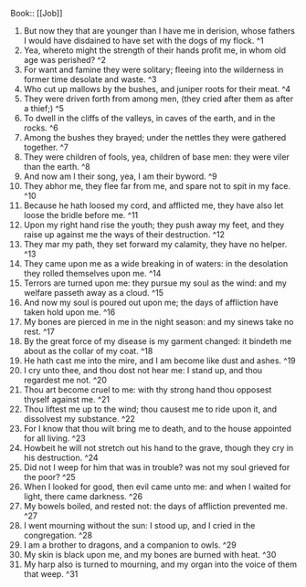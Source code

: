  Book:: [[Job]]
 1. But now they that are younger than I have me in derision, whose fathers I would have disdained to have set with the dogs of my flock. ^1
 2. Yea, whereto might the strength of their hands profit me, in whom old age was perished? ^2
 3. For want and famine they were solitary; fleeing into the wilderness in former time desolate and waste. ^3
 4. Who cut up mallows by the bushes, and juniper roots for their meat. ^4
 5. They were driven forth from among men, (they cried after them as after a thief;) ^5
 6. To dwell in the cliffs of the valleys, in caves of the earth, and in the rocks. ^6
 7. Among the bushes they brayed; under the nettles they were gathered together. ^7
 8. They were children of fools, yea, children of base men: they were viler than the earth. ^8
 9. And now am I their song, yea, I am their byword. ^9
 10. They abhor me, they flee far from me, and spare not to spit in my face. ^10
 11. Because he hath loosed my cord, and afflicted me, they have also let loose the bridle before me. ^11
 12. Upon my right hand rise the youth; they push away my feet, and they raise up against me the ways of their destruction. ^12
 13. They mar my path, they set forward my calamity, they have no helper. ^13
 14. They came upon me as a wide breaking in of waters: in the desolation they rolled themselves upon me. ^14
 15. Terrors are turned upon me: they pursue my soul as the wind: and my welfare passeth away as a cloud. ^15
 16. And now my soul is poured out upon me; the days of affliction have taken hold upon me. ^16
 17. My bones are pierced in me in the night season: and my sinews take no rest. ^17
 18. By the great force of my disease is my garment changed: it bindeth me about as the collar of my coat. ^18
 19. He hath cast me into the mire, and I am become like dust and ashes. ^19
 20. I cry unto thee, and thou dost not hear me: I stand up, and thou regardest me not. ^20
 21. Thou art become cruel to me: with thy strong hand thou opposest thyself against me. ^21
 22. Thou liftest me up to the wind; thou causest me to ride upon it, and dissolvest my substance. ^22
 23. For I know that thou wilt bring me to death, and to the house appointed for all living. ^23
 24. Howbeit he will not stretch out his hand to the grave, though they cry in his destruction. ^24
 25. Did not I weep for him that was in trouble? was not my soul grieved for the poor? ^25
 26. When I looked for good, then evil came unto me: and when I waited for light, there came darkness. ^26
 27. My bowels boiled, and rested not: the days of affliction prevented me. ^27
 28. I went mourning without the sun: I stood up, and I cried in the congregation. ^28
 29. I am a brother to dragons, and a companion to owls. ^29
 30. My skin is black upon me, and my bones are burned with heat. ^30
 31. My harp also is turned to mourning, and my organ into the voice of them that weep. ^31
